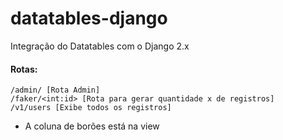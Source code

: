 # datatables-django
Integração do Datatables com o Django 2.x

#### Rotas:
```
/admin/ [Rota Admin]
/faker/<int:id> [Rota para gerar quantidade x de registros]
/v1/users [Exibe todos os registros]
```

- A coluna de borões está na view